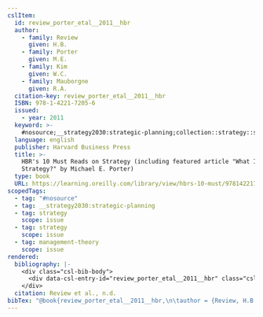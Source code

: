 ```yaml
---
cslItem:
  id: review_porter_etal__2011__hbr
  author:
    - family: Review
      given: H.B.
    - family: Porter
      given: M.E.
    - family: Kim
      given: W.C.
    - family: Mauborgne
      given: R.A.
  citation-key: review_porter_etal__2011__hbr
  ISBN: 978-1-4221-7205-6
  issued:
    - year: 2011
  keyword: >-
    #nosource;__strategy2030:strategic-planning;collection::strategy::strategy::management-theory
  language: english
  publisher: Harvard Business Press
  title: >-
    HBR's 10 Must Reads on Strategy (including featured article "What Is
    Strategy?" by Michael E. Porter)
  type: book
  URL: https://learning.oreilly.com/library/view/hbrs-10-must/9781422172056/
scopedTags:
  - tag: "#nosource"
  - tag: __strategy2030:strategic-planning
  - tag: strategy
    scope: issue
  - tag: strategy
    scope: issue
  - tag: management-theory
    scope: issue
rendered:
  bibliography: |-
    <div class="csl-bib-body">
      <div data-csl-entry-id="review_porter_etal__2011__hbr" class="csl-entry">Review, H. B., Porter, M. E., Kim, W. C., &#38; Mauborgne, R. A. n.d.. <i>HBR’s 10 Must Reads on Strategy (including featured article “What Is Strategy?” by Michael E. Porter)</i>. Harvard Business Press. https://learning.oreilly.com/library/view/hbrs-10-must/9781422172056/</div>
    </div>
  citation: Review et al., n.d.
bibTex: "@book{review_porter_etal__2011__hbr,\n\tauthor = {Review, H.B. and Porter, M.E. and Kim, W.C. and Mauborgne, R.A.},\n\tpublisher = {Harvard Business Press},\n\ttitle = {HBR's 10 {Must} {Reads} on {Strategy} (including featured article \"{What} {Is} {Strategy}?\" by {Michael} {E}. {Porter})},\n}\n\n"
---
```

